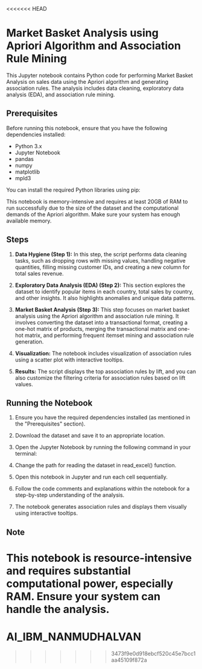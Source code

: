 <<<<<<< HEAD
# Market Basket Analysis using Apriori Algorithm and Association Rule Mining

This Jupyter notebook contains Python code for performing Market Basket Analysis on sales data using the Apriori algorithm and generating association rules. The analysis includes data cleaning, exploratory data analysis (EDA), and association rule mining. 

## Prerequisites

Before running this notebook, ensure that you have the following dependencies installed:

- Python 3.x
- Jupyter Notebook
- pandas
- numpy
- matplotlib
- mpld3

You can install the required Python libraries using pip:


This notebook is memory-intensive and requires at least 20GB of RAM to run successfully due to the size of the dataset and the computational demands of the Apriori algorithm. Make sure your system has enough available memory.

## Steps

1. **Data Hygiene (Step 1):** In this step, the script performs data cleaning tasks, such as dropping rows with missing values, handling negative quantities, filling missing customer IDs, and creating a new column for total sales revenue.

2. **Exploratory Data Analysis (EDA) (Step 2):** This section explores the dataset to identify popular items in each country, total sales by country, and other insights. It also highlights anomalies and unique data patterns.

3. **Market Basket Analysis (Step 3):** This step focuses on market basket analysis using the Apriori algorithm and association rule mining. It involves converting the dataset into a transactional format, creating a one-hot matrix of products, merging the transactional matrix and one-hot matrix, and performing frequent itemset mining and association rule generation.

4. **Visualization:** The notebook includes visualization of association rules using a scatter plot with interactive tooltips.

5. **Results:** The script displays the top association rules by lift, and you can also customize the filtering criteria for association rules based on lift values.

## Running the Notebook

1. Ensure you have the required dependencies installed (as mentioned in the "Prerequisites" section).

2. Download the dataset and save it to an appropriate location.

3. Open the Jupyter Notebook by running the following command in your terminal:

4. Change the path for reading the dataset in read_excel() function.

5. Open this notebook in Jupyter and run each cell sequentially.

6. Follow the code comments and explanations within the notebook for a step-by-step understanding of the analysis.

7. The notebook generates association rules and displays them visually using interactive tooltips.

## Note

This notebook is resource-intensive and requires substantial computational power, especially RAM. Ensure your system can handle the analysis.
=======
# AI_IBM_NANMUDHALVAN
>>>>>>> 3473f9e0d918ebcf520c45e7bcc1aa45109f872a
